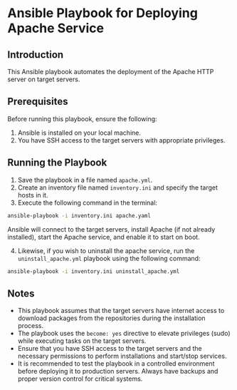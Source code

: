 # Ansible Playbook for Deploying Apache Service

## Introduction

This Ansible playbook automates the deployment of the Apache HTTP server on target servers.

## Prerequisites

Before running this playbook, ensure the following:

1. Ansible is installed on your local machine.
2. You have SSH access to the target servers with appropriate privileges.

## Running the Playbook

1. Save the playbook in a file named `apache.yml`.
2. Create an inventory file named `inventory.ini` and specify the target hosts in it.
3. Execute the following command in the terminal:

```bash
ansible-playbook -i inventory.ini apache.yaml
```
Ansible will connect to the target servers, install Apache (if not already installed), start the Apache service, and enable it to start on boot.

4. Likewise, if you wish to uninstall the apache service, run the `uninstall_apache.yml` playbook using the following command:

```bash
ansible-playbook -i inventory.ini uninstall_apache.yml
```

## Notes

- This playbook assumes that the target servers have internet access to download packages from the repositories during the installation process.
- The playbook uses the `become: yes` directive to elevate privileges (sudo) while executing tasks on the target servers.
- Ensure that you have SSH access to the target servers and the necessary permissions to perform installations and start/stop services.
- It is recommended to test the playbook in a controlled environment before deploying it to production servers. Always have backups and proper version control for critical systems.
